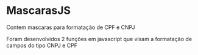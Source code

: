 # MascarasJS
Contem mascaras para formatação de CPF e CNPJ

Foram desenvolvidos 2 funções em javascript que visam a formatação de campos do tipo CNPJ e CPF

